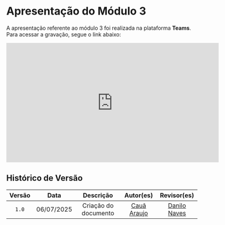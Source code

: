 # Apresentação do Módulo 3

A apresentação referente ao módulo 3 foi realizada na plataforma **Teams**. Para acessar a gravação, segue o link abaixo: 

<center>

<iframe width="560" height="315" src="https://www.youtube.com/embed/InwL7sLZ8yI?si=3Go67m4HDkpaJMYH" title="YouTube video player" frameborder="0" allow="accelerometer; autoplay; clipboard-write; encrypted-media; gyroscope; picture-in-picture; web-share" referrerpolicy="strict-origin-when-cross-origin" allowfullscreen></iframe>

</center>

## Histórico de Versão

|  Versão  |     Data     | Descrição | Autor(es) | Revisor(es) |
| :------: | :----------: | :-----------: | :---------: | :---------: |
| `1.0` | 06/07/2025 | Criação do documento | [Cauã Araujo](https://github.com/caua08) | [Danilo Naves](https://github.com/DaniloNavesS) |